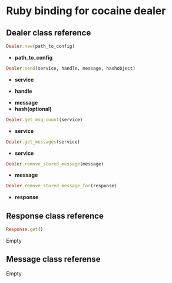 Ruby binding for cocaine dealer
=================================

Dealer class reference
----------------------
```ruby
Dealer.new(path_to_config)
```    
 * **path_to_config**

```ruby
Dealer.send(service, handle, message, hashobject)
```
 * **service**
 + **handle**
 * **message**
 * **hash(optional)**

```ruby
Dealer.get_msg_count(service)
```
 * **service**

```ruby
Dealer.get_messages(service)
```
 * **service**

```ruby
Dealer.remove_stored_message(message)
```
 * **message**

```ruby
Dealer.remove_stored_message_for(response)
```
 * **response**

Response class reference
-----------------------

```ruby
Response.get()
```
Empty

Message class referense
-----------------------

Empty
